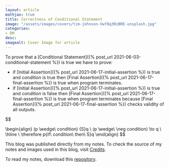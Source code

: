 ```yaml
---
layout: article
mathjax: true
title: Correctness of Conditional Statement
image: "/assets/images/covers/tim-johnson-Vwf8q3RzBRE-unsplash.jpg"
categories:
- DM
desc:   
imagealt: Cover Image for article
---
```


To prove that a [Conditional Statement]({% post_url 2021-06-03-conditional-statement %}) is true we have to prove:
* if [Initial Assertion]({% post_url 2021-06-17-initial-assertion %}) is true and *condition* is true then [Final Assertion]({% post_url 2021-06-17-final-assertion %}) is true when program terminates.
* if [Initial Assertion]({% post_url 2021-06-17-initial-assertion %}) is true and *condition* is false then [Final Assertion]({% post_url 2021-06-17-final-assertion %}) is true when program terminates because [Final Assertion]({% post_url 2021-06-17-final-assertion %}) checks validity of all outputs.

$$
































































































































































































































































































































































































\begin{align}
	(p \wedge\ condition) \{S\}q \\
	(p \wedge\ \neg condition) \to q \\
	\hline \\
	\therefore p\{if\ condition\ then\ S\}q
\end{align}
$$

































































































































































































































































































































































































This blog was published directly from my notes.
To check the source of my notes and images used in this blog, visit <a href="/credits.html" target="_blank">Credits</a>.

To read my notes, download this <a href="https://github.com/bovem/CS" target="blank">repository</a>.